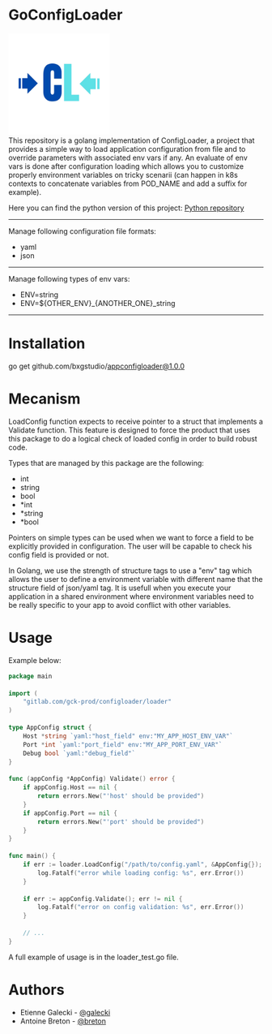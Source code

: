 # GoConfigLoader
<img src="./assets/CL.png" alt="Texte alternatif" width="200"/>
<br/>
This repository is a golang implementation of ConfigLoader, a project that provides a simple way to load application configuration from file and to override parameters with associated env vars if any.
An evaluate of env vars is done after configuration loading which allows you to customize properly environment variables on tricky scenarii (can happen in k8s contexts to concatenate variables from POD_NAME and add a suffix for example).

Here you can find the python version of this project: [Python repository](https://github.com/bxgstudio/pyconfigloader)

---

Manage following configuration file formats: 
- yaml
- json

---

Manage following types of env vars:
- ENV=string
- ENV=${OTHER_ENV}_{ANOTHER_ONE}_string

---

# Installation

go get github.com/bxgstudio/appconfigloader@1.0.0

# Mecanism

LoadConfig function expects to receive pointer to a struct that implements a Validate function. This feature is designed to force the product that uses this package to do a logical check of loaded config in order to build robust code.

Types that are managed by this package are the following:
- int
- string
- bool
- *int
- *string
- *bool

Pointers on simple types can be used when we want to force a field to be explicitly provided in configuration.
The user will be capable to check his config field is provided or not. 

In Golang, we use the strength of structure tags to use a "env" tag which allows the user to define a environment variable with different name that the structure field of json/yaml tag. It is usefull when you execute your application in a shared environment where environment variables need to be really specific to your app to avoid conflict with other variables.

# Usage

Example below:
```go
package main

import (
    "gitlab.com/gck-prod/configloader/loader"
)

type AppConfig struct {
    Host *string `yaml:"host_field" env:"MY_APP_HOST_ENV_VAR"`
    Port *int `yaml:"port_field" env:"MY_APP_PORT_ENV_VAR"`
    Debug bool `yaml:"debug_field"`
} 

func (appConfig *AppConfig) Validate() error {
    if appConfig.Host == nil {
        return errors.New("'host' should be provided")
    }
    if appConfig.Port == nil {
        return errors.New("'port' should be provided")
    }
}

func main() {
    if err := loader.LoadConfig("/path/to/config.yaml", &AppConfig{}); err != nil {
        log.Fatalf("error while loading config: %s", err.Error())
    }

    if err := appConfig.Validate(); err != nil {
        log.Fatalf("error on config validation: %s", err.Error())
    }

    // ...
}
```

A full example of usage is in the loader_test.go file.

# Authors

- Etienne Galecki - [@galecki](https://github.com/egck)
- Antoine Breton - [@breton](https://github.com/antbreton)